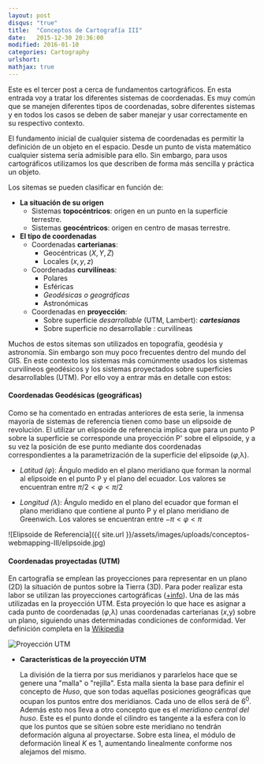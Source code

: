 ```yaml
---
layout: post
disqus: "true"
title:  "Conceptos de Cartografía III"
date:   2015-12-30 20:36:00
modified: 2016-01-10
categories: Cartography
urlshort: 
mathjax: true
---
```

Este es el tercer post a cerca de fundamentos cartográficos. En esta entrada voy a tratar los diferentes sistemas de coordenadas.
Es muy común que se manejen diferentes tipos de coordenadas, sobre diferentes sistemas y en todos los casos se deben de saber manejar y usar correctamente en su respectivo contexto.

El fundamento inicial de cualquier sistema de coordenadas es permitir la definición de un objeto en el espacio. Desde un punto de vista matemático cualquier sistema sería admisible para ello. Sin embargo, para usos cartográficos utilizamos los que describen de forma más sencilla y práctica un objeto. 

Los sitemas se pueden clasificar en función de:

+ **La situación de su origen**
    * Sistemas **topocéntricos**: origen en un punto en la superficie terrestre.
    * Sistemas **geocéntricos**: origen en centro de masas terrestre.
+ **El tipo de coordenadas**
    * Coordenadas **carterianas**:
        - Geocéntricas ($X,Y,Z$)
        - Locales ($x,y,z$)
    * Coordenadas **curvilíneas**:
        - Polares 
        - Esféricas
        - _Geodésicas o geográficas_
        - Astronómicas
    * Coordenadas en **proyección**:
        - Sobre superficie _desarrollable_ (UTM, Lambert): **_cartesianas_**
        - Sobre superficie no desarrollable : curvilíneas

Muchos de estos sitemas son utilizados en topografía, geodésia y astronomía. Sin embargo son muy poco frecuentes dentro del mundo del GIS. En este contexto los sistemas más comúnmente usados los sistemas curvilíneos geodésicos y los sistemas proyectados sobre superficies desarrollables (UTM). Por ello voy a entrar más en detalle con estos:

#### Coordenadas Geodésicas (geográficas)
Como se ha comentado en entradas anteriores de esta serie, la inmensa mayoría de sistemas de referencia tienen como base un elipsoide de revolución. El utilizar un elipsoide de referencia implica que para un punto P sobre la superficie se corresponde una proyección P' sobre el elipsoide, y a su vez la posición de ese punto mediante dos coordenadas correspondientes a la parametrización de la superficie del elipsoide ($φ,$λ).

+ *Latitud ($φ$*): Ángulo medido en el plano meridiano que forman la normal al elipsoide en el punto P y el plano del ecuador. Los valores se encuentran entre $π/2 < φ < π/2$

+ *Longitud ($λ$*): Ángulo medido en el plano del ecuador que forman el plano meridiano que contiene al punto P y el plano meridiano de Greenwich. Los valores se encuentran entre $-π < φ < π$

![Elipsoide de Referencia]({{ site.url }}/assets/images/uploads/conceptos-webmapping-III/elipsoide.jpg)

#### Coordenadas proyectadas (UTM)
En cartografía se emplean las proyecciones para representar en un plano (2D) la situación de puntos sobre la Tierra (3D). Para poder realizar esta labor se utilizan las proyecciones cartográficas ([+info]({{site.url}}/cartography/2015/12/27/conceptos-webmapping-II/)). Una de las más utilizadas en la proyección UTM. Esta proyeción lo que hace es asignar a cada punto de coordenadas ($φ,$λ) unas coordenadas carterianas ($x,$y) sobre un plano, siguiendo unas determinadas condiciones de conformidad. Ver definición completa en la [Wikipedia](https://es.wikipedia.org/wiki/Sistema_de_coordenadas_universal_transversal_de_Mercator)

![Proyección UTM](https://upload.wikimedia.org/wikipedia/commons/thumb/e/ed/Utm-zones.jpg/700px-Utm-zones.jpg)

+ **Características de la proyección UTM**

    La división de la tierra  por sus meridianos y pararlelos hace que se genere una "malla" o "rejilla". Esta malla sienta la base para definir el concepto de *Huso*, que son todas aquellas posiciones geográficas que ocupan los puntos entre dos meridianos. Cada uno de ellos será de $6^0$.
    Además esto nos lleva a otro concepto que es el *meridiano central del huso*. Este es el punto donde el cilindro es tangente a la esfera con lo que los puntos que se sitúen sobre este meridiano no tendrán deformación alguna al proyectarse. Sobre esta línea, el módulo de deformación lineal $K$ es 1, aumentando linealmente conforme nos alejamos del mismo.